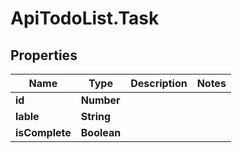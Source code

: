 # ApiTodoList.Task

## Properties

Name | Type | Description | Notes
------------ | ------------- | ------------- | -------------
**id** | **Number** |  | 
**lable** | **String** |  | 
**isComplete** | **Boolean** |  | 


